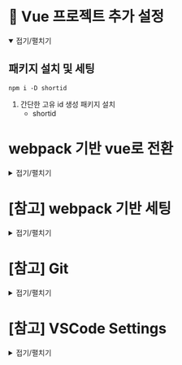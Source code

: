 # 📌 Vue 프로젝트 추가 설정
<details open>
<summary>접기/펼치기</summary>

## 패키지 설치 및 세팅
```
npm i -D shortid
```
1. 간단한 고유 id 생성 패키지 설치
    - shortid
</details>


# webpack 기반 vue로 전환
<details>
<summary>접기/펼치기</summary>

## 저장소 복사
```
npx degit 깃헙계정/저장소 폴더명
npm i
```
1. 저장소 복사  
    - degit: 버전관리를 제외하여 처음부터 프로젝트를 시작 가능하다
    - clone: 버전관리 포함하여 복사
    - download.zip -> 파일 붙여넣기  
      (~~SSH 토큰 인증 문제로 degit이 작동되지 않는다면~~  
       -> repository visibility 설정이 **private**인 경우 복사되지 않는다)
2. 선언되어 있는 필요 모듈 설치

## 패키지 설치 및 세팅
```
npm i vue@next
npm i -D vue-loader@next vue-style-loader @vue/compiler-sfc
npm i -D file-loader
npm i -D eslint eslint-plugin-vue babel-eslint
npm i vue-router@4
```
1. vue 패키지 설치
    - vue@next
        : Vue 파일의 문법을 해석하게 함
        : 최신 버전으로 설치하는 @next 가 안되면 @latest 또는 @3.4.26
2. vue 관리용 패키지 설치
    - vue-loader@next
    - vue-style-loader
        : Vue 파일 내부의 css 파일을 해석하게 함
    - @vue/compiler-sfc
        : Vue 파일을 변환하여 브라우저에서 동작할 수 있는 형태로 만듦
3. 파일 출력을 위한 패키지 설치
    - file-loader
        : 파일을 읽어 브라우저에 출력해줌
4. ESLint 패키지 설치
    - eslint
    - eslint-plugin-vue
    - babel-eslint
        : 안되면 @babel/eslint-parser
5. vue-router 패키지 설치
    - vue-router@4

## 파일 및 폴더 CUD
1. src/App.vue
2. ~~js~~/main.js -> src/main.js
3. static/images -> src/assets
4. src/components/HelloWorld.vue
5. src/routes/index.js
5. src/routes/Home.vue

## 설정 파일 수정 및 생성
1. webpack.config.js
2. **.eslintrc.js**

### 파일 내용 수정
1. index.html
2. main.js
3. App.vue
4. HelloWorld.vue
5. Home.vue
</details>


# [참고] webpack 기반 세팅
<details>
<summary>접기/펼치기</summary>

## 패키지 설치 및 세팅
```
npm init -y
npm i -D webpack webpack-cli webpack-dev-server@next html-webpack-plugin
npm i -D copy-webpack-plugin
npm i -D css-loader style-loader sass-loader sass postcss autoprefixer postcss-loader
npm i -D @babel/core @babel/preset-env @babel/plugin-transform-runtime babel-loader
```
1. package.json 파일 생성
2. 웹팩 패키지 설치
    - webpack
    - webpack-cli
    - webpack-dev-server@next
        : 개발 서버 오픈 시 수정한 코드를 바로 반영하여 볼 수 있도록 함
    - html-webpack-plugin
        : main.js 파일에 index.html 삽입하여 개발 서버를 오픈하게함
3. 파일 복사를 위한 패키지 설치(이미지 등)
    - copy-webpack-plugin
        : 지정한 폴더 및 패턴과 일치하는 파일을 빌드 시 복사하여 확인 가능하게 함
4. CSS, SCSS를 위한 패키지 설치
    - sass-loader
        : scss 파일을 웹팩에서 읽게 함
    - sass
        : 읽어들인 scss 파일을 해석하게 함
    - postcss-loader
        : postcss를 웹팩에서 동작시키게 함
    - postcss
        : css 파일의 후처리를 도와줌
    - autoprefixer
        : 접근성을 위한 접두사를 붙여줌
    - css-loader
        : js에서 css 파일을 해석하게 함
    - style-loader
        : css 파일을 html에 삽입하게 함
5. JS를 위한 Babel 패키지 설치
    - babel-loader
        : js 파일을 웹팩에서 읽게 함
    - @babel/core
    - @babel/preset-env
    - @babel/plugin-transform-runtime
        : 비동기 처리하는 async await 문법을 사용 가능하게 함

## 기본 테스트를 위한 파일 및 폴더 생성
1. index.html
2. js/main.js
3. css/style.css
4. scss/main.scss
5. static/favicon.ico
6. static/images/logo.png

## 설정 파일 생성
1. webpack.config.js
2. .postcssrc.js
3. .babelrc.js

### 파일 내용 수정
1. package.json 파일 내용 수정
```
  "scripts": {
    "dev": "webpack-dev-server --mode development",
    "build": "webpack --mode production"
  },
  "browserslist": [
    "> 1%",
    "last 2 version"
  ]
```
2. webpack.config.js 파일 내용 입력
3. .postcssrc.js 파일 내용 입력
4. .babelrc.js 파일 내용 입력
</details>


# [참고] Git
<details>
<summary>접기/펼치기</summary>

```
git init
git remote add origin 저장소주소
git pull origin 저장소주소
git status
git add .
git status
git commit -m "메세지"
git push origin master
```
</details>


# [참고] VSCode Settings
<details>
<summary>접기/펼치기</summary>

## Extensions
- Auto Close Tag
- Auto Rename Tag
- Dracula Official
- ESLint (**v2.2.2**)
- HTML CSS Support
- HTML Snippets
- indent-rainbow
- TODO Highlight
- Vue-Official

## 코드 자동완성 파일 생성
- ./vscode/**파일명.code-snippets** 생성 및 내용 입력

## Settings.json
```
"workbench.colorTheme": "Dracula",
"editor.renderWhitespace": "all",
"editor.tabSize": 4,
"todohighlight.keywords": [
    {
        "text": "NOTE:",
        "color": "#ffffff",
        "backgroundColor": "deepskyblue",
        "overviewRulerColor": "grey"
    },
    {
        "text": "Vue:",
        "color": "#ffffff",
        "backgroundColor": "#42b883",
        "overviewRulerColor": "grey"
    },
    {
        "text": "★",
        "color": "red",
        "backgroundColor": "yellow",
        "overviewRulerColor": "grey"
    },
],
"[vue]": {
    "editor.defaultFormatter": "Vue.volar"
},
"editor.codeActionsOnSave": {
    "source.fixAll.eslint": true
}
```
</details>